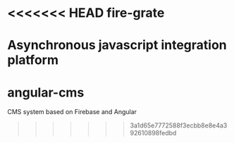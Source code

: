 <<<<<<< HEAD
fire-grate
==========

Asynchronous javascript integration platform 
=======
angular-cms
===========

CMS system based on Firebase and Angular
>>>>>>> 3a1d65e7772588f3ecbb8e8e4a392610898fedbd
